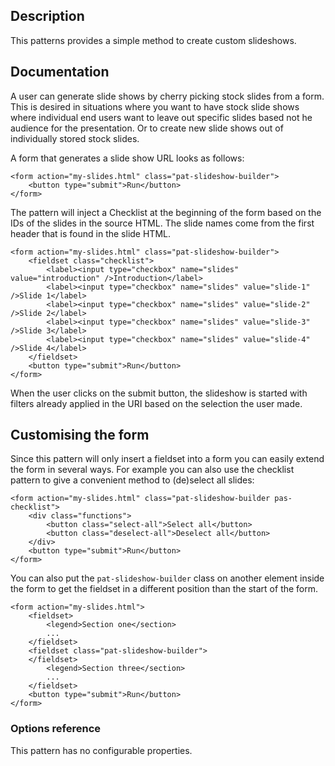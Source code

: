 ## Description
This patterns provides a simple method to create custom slideshows.

## Documentation

A user can generate slide shows by cherry picking stock slides from a form. This is desired in situations where you want to have stock slide shows where individual end users want to leave out specific slides based not he audience for the presentation. Or to create new slide shows out of individually stored stock slides. 

A form that generates a slide show URL looks as follows:

    <form action="my-slides.html" class="pat-slideshow-builder">
        <button type="submit">Run</button>
    </form>

The pattern will inject a Checklist at the beginning of the form based on the IDs of the slides in the source HTML. The slide names come from the first header that is found in the slide HTML.

    <form action="my-slides.html" class="pat-slideshow-builder">
        <fieldset class="checklist">
            <label><input type="checkbox" name="slides" value="introduction" />Introduction</label>
            <label><input type="checkbox" name="slides" value="slide-1" />Slide 1</label>
            <label><input type="checkbox" name="slides" value="slide-2" />Slide 2</label>
            <label><input type="checkbox" name="slides" value="slide-3" />Slide 3</label>
            <label><input type="checkbox" name="slides" value="slide-4" />Slide 4</label>
        </fieldset>
        <button type="submit">Run</button>
    </form>
    
When the user clicks on the submit button, the slideshow is started with filters already applied in the URI based on the selection the user made.

## Customising the form

Since this pattern will only insert a fieldset into a form you can easily extend the form in several ways. For example you can also use the checklist pattern to give a convenient method to (de)select all slides:

    <form action="my-slides.html" class="pat-slideshow-builder pas-checklist">
        <div class="functions">
            <button class="select-all">Select all</button>
            <button class="deselect-all">Deselect all</button>
        </div>
        <button type="submit">Run</button>
    </form>

You can also put the `pat-slideshow-builder` class on another element inside the form to get the fieldset in a different position than the start of the form.

    <form action="my-slides.html">
        <fieldset>
            <legend>Section one</section>
            ...
        </fieldset>
        <fieldset class="pat-slideshow-builder">
        </fieldset>
            <legend>Section three</section>
            ...
        </fieldset>
        <button type="submit">Run</button>
    </form>

### Options reference

This pattern has no configurable properties.

